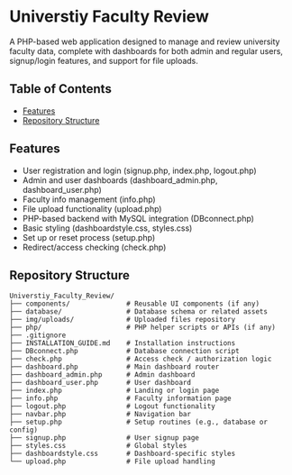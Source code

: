 # Universtiy Faculty Review

A PHP-based web application designed to manage and review university faculty data, complete with dashboards for both admin and regular users, signup/login features, and support for file uploads.

## Table of Contents

- [Features](#features)  
- [Repository Structure](#repository-structure)  

## Features

- User registration and login (signup.php, index.php, logout.php)
- Admin and user dashboards (dashboard_admin.php, dashboard_user.php)
- Faculty info management (info.php)
- File upload functionality (upload.php)
- PHP-based backend with MySQL integration (DBconnect.php)
- Basic styling (dashboardstyle.css, styles.css)
- Set up or reset process (setup.php)
- Redirect/access checking (check.php)

## Repository Structure

```text
Universtiy_Faculty_Review/
├── components/              # Reusable UI components (if any)
├── database/                # Database schema or related assets
├── img/uploads/             # Uploaded files repository
├── php/                     # PHP helper scripts or APIs (if any)
├── .gitignore
├── INSTALLATION_GUIDE.md    # Installation instructions
├── DBconnect.php            # Database connection script
├── check.php                # Access check / authorization logic
├── dashboard.php            # Main dashboard router
├── dashboard_admin.php      # Admin dashboard
├── dashboard_user.php       # User dashboard
├── index.php                # Landing or login page
├── info.php                 # Faculty information page
├── logout.php               # Logout functionality
├── navbar.php               # Navigation bar
├── setup.php                # Setup routines (e.g., database or config)
├── signup.php               # User signup page
├── styles.css               # Global styles
├── dashboardstyle.css       # Dashboard-specific styles
└── upload.php               # File upload handling
